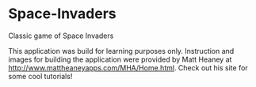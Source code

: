 Space-Invaders
==============

Classic game of Space Invaders

This application was build for learning purposes only. Instruction and images for building the application were provided by Matt Heaney at http://www.mattheaneyapps.com/MHA/Home.html. Check out his site for some cool tutorials!
